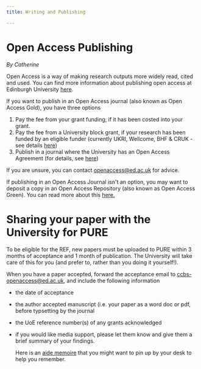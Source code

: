 ```yaml
---
title: Writing and Publishing

---
```

# Open Access Publishing

_By Catherine_

Open Access is a way of making research outputs more widely read, cited and used. You can find more information about publishing open access at Edinburgh University [here](https://www.ed.ac.uk/information-services/research-support/publish-research/open-access/open-access). 

If you want to publish in an Open Access journal (also known as Open Access Gold), you have three options

1. Pay the fee from your grant funding, if it has been costed into your grant. 
2. Pay the fee from a University block grant, if your research has been funded by an eligible funder (currently UKRI, Wellcome, BHF & CRUK - see details [here](https://www.ed.ac.uk/information-services/research-support/publish-research/open-access/request-apc-payment))
3. Publish in a journal where the University has an Open Access Agreement (for details, see [here](https://www.ed.ac.uk/information-services/research-support/publish-research/open-access/request-apc-payment/publisher-discounts))

If you are unsure, you can contact openaccess@ed.ac.uk for advice. 

If publishing in an Open Access Journal isn't an option, you may want to deposit a copy in an Open Access Repository (also known as Open Access Green). You can read more about this [here.](https://www.ed.ac.uk/information-services/research-support/publish-research/open-access/open-access) 

# Sharing your paper with the University for PURE

To be eligible for the REF, new papers must be uploaded to PURE within 3 months of acceptance and 1 month of publication. The University will take care of this for you (and prefer to, rather than you doing it yourself!). 

When you have a paper accepted, forward the acceptance email to [ccbs-openaccess@ed.ac.uk](mailto:ccbs-openaccess@ed.ac.uk), and include the following information

* the date of acceptance
* the author accepted manuscript (i.e. your paper as a word doc or pdf, before typsetting by the journal
* the UoE reference number(s) of any grants acknowledged
* if you would like media support, please let them know and give them a brief summary of your findings. 

  Here is an [aide memoire](https://www.ed.ac.uk/files/atoms/files/ccbs_open_access_aide_memoire_v2.pdf) that you might want to pin up by your desk to help you remember.